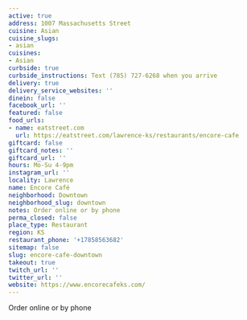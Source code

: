 ```yaml
---
active: true
address: 1007 Massachusetts Street
cuisine: Asian
cuisine_slugs:
- asian
cuisines:
- Asian
curbside: true
curbside_instructions: Text (785) 727-6268 when you arrive
delivery: true
delivery_service_websites: ''
dinein: false
facebook_url: ''
featured: false
food_urls:
- name: eatstreet.com
  url: https://eatstreet.com/lawrence-ks/restaurants/encore-cafe
giftcard: false
giftcard_notes: ''
giftcard_url: ''
hours: Mo-Su 4-9pm
instagram_url: ''
locality: Lawrence
name: Encore Café
neighborhood: Downtown
neighborhood_slug: downtown
notes: Order online or by phone
perma_closed: false
place_type: Restaurant
region: KS
restaurant_phone: '+17858563682'
sitemap: false
slug: encore-cafe-downtown
takeout: true
twitch_url: ''
twitter_url: ''
website: https://www.encorecafeks.com/
---
```


Order online or by phone
